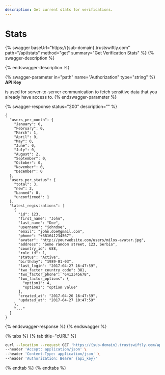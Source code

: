 ```yaml
---
description: Get current stats for verifications.
---
```


# Stats

{% swagger baseUrl="https://{sub-domain}.trustswiftly.com" path="/api/stats" method="get" summary="Get Verification Stats" %}
{% swagger-description %}

{% endswagger-description %}

{% swagger-parameter in="path" name="Authorization" type="string" %}
**API Key**

 is used for server-to-server communication to fetch sensitive data that you already have access to.
{% endswagger-parameter %}

{% swagger-response status="200" description="" %}
```
{
  "users_per_month": {
    "January": 0,
    "February": 0,
    "March": 1,
    "April": 0,
    "May": 0,
    "June": 0,
    "July": 0,
    "August": 2,
    "September": 0,
    "October": 0,
    "November": 0,
    "December": 0
  },
  "users_per_status": {
    "total": 3,
    "new": 2,
    "banned": 0,
    "unconfirmed": 1
  },
  "latest_registrations": [
    {
      "id": 123,
      "first_name": "John",
      "last_name": "Doe",
      "username": "johndoe",
      "email": "john.doe@gmail.com",
      "phone": "+381641234567",
      "avatar": "http://yourwebsite.com/users/milos-avatar.jpg",
      "address": "Some random street, 123, Serbia",
      "country_id": 688,
      "role_id": 1,
      "status": "Active",
      "birthday": "1989-01-03",
      "last_login": "2017-04-27 16:47:59",
      "two_factor_country_code": 381,
      "two_factor_phone": "6412345678",
      "two_factor_options": {
        "option1": 4,
        "option2": "option value"
      },
      "created_at": "2017-04-20 16:47:59",
      "updated_at": "2017-04-27 10:47:59"
    },
    "..."
  ]
}
```
{% endswagger-response %}
{% endswagger %}

{% tabs %}
{% tab title="cURL" %}
```bash
curl --location --request GET 'https://{sub-domain}.trustswiftly.com/api/stats' \
--header 'Accept: application/json' \
--header 'Content-Type: application/json' \
--header 'Authorization: Bearer {api_key}'
```
{% endtab %}
{% endtabs %}
